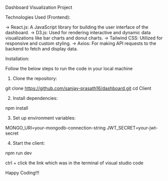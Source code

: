 Dashboard Visualization Project

Technologies Used (Frontend):

-> React.js: A JavaScript library for building the user interface of the dashboard.
-> D3.js: Used for rendering interactive and dynamic data visualizations like bar charts and donut charts.
-> Tailwind CSS: Utilized for responsive and custom styling.
-> Axios: For making API requests to the backend to fetch and display data.

Installation:

Follow the below steps to run the code in your local machine

1. Clone the repository:

git clone https://github.com/sanjay-prasath16/dashboard.git
cd Client

2. Install dependencies:

npm install

3. Set up environment variables:

MONGO_URI=your-mongodb-connection-string
JWT_SECRET=your-jwt-secret

4. Start the client:

npm run dev

ctrl + click the link which was in the terminal of visual studio code

Happy Coding!!!